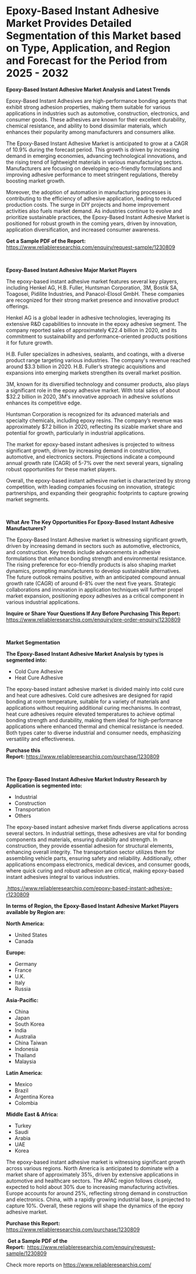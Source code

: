 <p><h1>Epoxy-Based Instant Adhesive Market Provides Detailed Segmentation of this Market based on Type, Application, and Region and Forecast for the Period from 2025 - 2032</h1></p><p><strong>Epoxy-Based Instant Adhesive Market Analysis and Latest Trends</strong></p>
<p><p>Epoxy-Based Instant Adhesives are high-performance bonding agents that exhibit strong adhesion properties, making them suitable for various applications in industries such as automotive, construction, electronics, and consumer goods. These adhesives are known for their excellent durability, chemical resistance, and ability to bond dissimilar materials, which enhances their popularity among manufacturers and consumers alike.</p><p>The Epoxy-Based Instant Adhesive Market is anticipated to grow at a CAGR of 10.9% during the forecast period. This growth is driven by increasing demand in emerging economies, advancing technological innovations, and the rising trend of lightweight materials in various manufacturing sectors. Manufacturers are focusing on developing eco-friendly formulations and improving adhesive performance to meet stringent regulations, thereby boosting market growth. </p><p>Moreover, the adoption of automation in manufacturing processes is contributing to the efficiency of adhesive application, leading to reduced production costs. The surge in DIY projects and home improvement activities also fuels market demand. As industries continue to evolve and prioritize sustainable practices, the Epoxy-Based Instant Adhesive Market is positioned for robust growth in the coming years, driven by innovation, application diversification, and increased consumer awareness.</p></p>
<p><strong>Get a Sample PDF of the Report:&nbsp;</strong> <a href="https://www.reliableresearchiq.com/enquiry/request-sample/1230809?utm_campaign=2188&utm_medium=2&utm_source=Github&utm_content=ia&utm_term=03022025&utm_id=epoxy-based-instant-adhesive">https://www.reliableresearchiq.com/enquiry/request-sample/1230809</a></p>
<p>&nbsp;</p>
<p><strong>Epoxy-Based Instant Adhesive Major Market Players</strong></p>
<p><p>The epoxy-based instant adhesive market features several key players, including Henkel AG, H.B. Fuller, Huntsman Corporation, 3M, Bostik SA, Toagosei, Pidilite Industries, and Panacol-Elosol GmbH. These companies are recognized for their strong market presence and innovative product offerings.</p><p>Henkel AG is a global leader in adhesive technologies, leveraging its extensive R&D capabilities to innovate in the epoxy adhesive segment. The company reported sales of approximately €22.4 billion in 2020, and its commitment to sustainability and performance-oriented products positions it for future growth.</p><p>H.B. Fuller specializes in adhesives, sealants, and coatings, with a diverse product range targeting various industries. The company's revenue reached around $3.3 billion in 2020. H.B. Fuller’s strategic acquisitions and expansions into emerging markets strengthen its overall market position.</p><p>3M, known for its diversified technology and consumer products, also plays a significant role in the epoxy adhesive market. With total sales of about $32.2 billion in 2020, 3M's innovative approach in adhesive solutions enhances its competitive edge.</p><p>Huntsman Corporation is recognized for its advanced materials and specialty chemicals, including epoxy resins. The company’s revenue was approximately $7.2 billion in 2020, reflecting its sizable market share and potential for growth, particularly in industrial applications.</p><p>The market for epoxy-based instant adhesives is projected to witness significant growth, driven by increasing demand in construction, automotive, and electronics sectors. Projections indicate a compound annual growth rate (CAGR) of 5-7% over the next several years, signaling robust opportunities for these market players.</p><p>Overall, the epoxy-based instant adhesive market is characterized by strong competition, with leading companies focusing on innovation, strategic partnerships, and expanding their geographic footprints to capture growing market segments.</p></p>
<p>&nbsp;</p>
<p><strong>What Are The Key Opportunities For Epoxy-Based Instant Adhesive Manufacturers?</strong></p>
<p><p>The Epoxy-Based Instant Adhesive market is witnessing significant growth, driven by increasing demand in sectors such as automotive, electronics, and construction. Key trends include advancements in adhesive formulations that enhance bonding strength and environmental resistance. The rising preference for eco-friendly products is also shaping market dynamics, prompting manufacturers to develop sustainable alternatives. The future outlook remains positive, with an anticipated compound annual growth rate (CAGR) of around 6-8% over the next five years. Strategic collaborations and innovation in application techniques will further propel market expansion, positioning epoxy adhesives as a critical component in various industrial applications.</p></p>
<p><strong>Inquire or Share Your Questions If Any Before Purchasing This Report:</strong> <a href="https://www.reliableresearchiq.com/enquiry/pre-order-enquiry/1230809?utm_campaign=2188&utm_medium=2&utm_source=Github&utm_content=ia&utm_term=03022025&utm_id=epoxy-based-instant-adhesive">https://www.reliableresearchiq.com/enquiry/pre-order-enquiry/1230809</a></p>
<p>&nbsp;</p>
<p><strong>Market Segmentation</strong></p>
<p><strong>The Epoxy-Based Instant Adhesive Market Analysis by types is segmented into:</strong></p>
<p><ul><li>Cold Cure Adhesive</li><li>Heat Cure Adhesive</li></ul></p>
<p><p>The epoxy-based instant adhesive market is divided mainly into cold cure and heat cure adhesives. Cold cure adhesives are designed for rapid bonding at room temperature, suitable for a variety of materials and applications without requiring additional curing mechanisms. In contrast, heat cure adhesives require elevated temperatures to achieve optimal bonding strength and durability, making them ideal for high-performance applications where enhanced thermal and chemical resistance is needed. Both types cater to diverse industrial and consumer needs, emphasizing versatility and effectiveness.</p></p>
<p><strong>Purchase this Report:&nbsp;</strong><a href="https://www.reliableresearchiq.com/purchase/1230809?utm_campaign=2188&utm_medium=2&utm_source=Github&utm_content=ia&utm_term=03022025&utm_id=epoxy-based-instant-adhesive">https://www.reliableresearchiq.com/purchase/1230809</a></p>
<p>&nbsp;</p>
<p><strong>The Epoxy-Based Instant Adhesive Market Industry Research by Application is segmented into:</strong></p>
<p><ul><li>Industrial</li><li>Construction</li><li>Transportation</li><li>Others</li></ul></p>
<p><p>The epoxy-based instant adhesive market finds diverse applications across several sectors. In industrial settings, these adhesives are vital for bonding components and materials, ensuring durability and strength. In construction, they provide essential adhesion for structural elements, enhancing overall integrity. The transportation sector utilizes them for assembling vehicle parts, ensuring safety and reliability. Additionally, other applications encompass electronics, medical devices, and consumer goods, where quick curing and robust adhesion are critical, making epoxy-based instant adhesives integral to various industries.</p></p>
<p><a href="https://www.reliableresearchiq.com/epoxy-based-instant-adhesive-r1230809?utm_campaign=2188&utm_medium=2&utm_source=Github&utm_content=ia&utm_term=03022025&utm_id=epoxy-based-instant-adhesive">&nbsp;https://www.reliableresearchiq.com/epoxy-based-instant-adhesive-r1230809</a></p>
<p><strong>In terms of Region, the Epoxy-Based Instant Adhesive Market Players available by Region are:</strong></p>
<p>
    <p> <strong> North America: </strong>
        <ul>
            <li>United States</li>
            <li>Canada</li>
        </ul>
        </p> 
    <p> <strong> Europe: </strong>
        <ul>
            <li>Germany</li>
            <li>France</li>
            <li>U.K.</li>
            <li>Italy</li>
            <li>Russia</li>
        </ul>
        </p> 
    <p> <strong> Asia-Pacific: </strong>
        <ul>
            <li>China</li>
            <li>Japan</li>
            <li>South Korea</li>
            <li>India</li>
            <li>Australia</li>
            <li>China Taiwan</li>
            <li>Indonesia</li>
            <li>Thailand</li>
            <li>Malaysia</li>
        </ul>
        </p> 
    <p> <strong> Latin America: </strong>
        <ul>
            <li>Mexico</li>
            <li>Brazil</li>
            <li>Argentina Korea</li>
            <li>Colombia</li>
        </ul>
        </p> 
    <p> <strong> Middle East & Africa: </strong>
        <ul>
            <li>Turkey</li>
            <li>Saudi</li>
            <li>Arabia</li>
            <li>UAE</li>
            <li>Korea</li>
        </ul>
    </p>
    </p>
<p><p>The epoxy-based instant adhesive market is witnessing significant growth across various regions. North America is anticipated to dominate with a market share of approximately 35%, driven by extensive applications in automotive and healthcare sectors. The APAC region follows closely, expected to hold about 30% due to increasing manufacturing activities. Europe accounts for around 25%, reflecting strong demand in construction and electronics. China, with a rapidly growing industrial base, is projected to capture 10%. Overall, these regions will shape the dynamics of the epoxy adhesive market.</p></p>
<p><strong>Purchase this Report: </strong><a href="https://www.reliableresearchiq.com/purchase/1230809?utm_campaign=2188&utm_medium=2&utm_source=Github&utm_content=ia&utm_term=03022025&utm_id=epoxy-based-instant-adhesive">https://www.reliableresearchiq.com/purchase/1230809</a></p>
<p>&nbsp;<strong>Get a Sample PDF of the Report:&nbsp;&nbsp;</strong><a href="https://www.reliableresearchiq.com/enquiry/request-sample/1230809?utm_campaign=2188&utm_medium=2&utm_source=Github&utm_content=ia&utm_term=03022025&utm_id=epoxy-based-instant-adhesive">https://www.reliableresearchiq.com/enquiry/request-sample/1230809</a></p>
<p><strong></strong></p>
<p>Check more reports on <a href="https://www.reliableresearchiq.com/?utm_campaign=2188&utm_medium=2&utm_source=Github&utm_content=ia&utm_term=03022025&utm_id=epoxy-based-instant-adhesive">https://www.reliableresearchiq.com/</a></p>